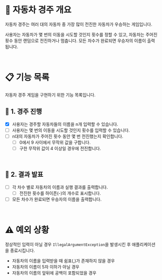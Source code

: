 # 🚗 자동차 경주 개요
자동차 경주는 여러 대의 자동차 중 가장 많이 전진한 자동차가 우승하는 게임입니다.

사용자는 자동차가 몇 번의 이동을 시도할 것인지 횟수를 정할 수 있고, 자동차는 주어진 횟수 동안 랜덤으로 전진하거나 멈춥니다.
모든 차수가 완료되면 우승자의 이름이 출력됩니다.

<br>

# 📋 기능 목록

자동차 경주 게임을 구현하기 위한 기능 목록입니다.

## 📎 1. 경주 진행
- [x] 사용자는 경주할 자동차들의 이름을 n개 입력할 수 있습니다.
- [ ] 사용자는 몇 번의 이동을 시도할 것인지 횟수를 입력할 수 있습니다.
- [ ] n대의 자동차가 주어진 횟수 동안 몇 번 전진했는지 확인합니다.
  - [ ] 0에서 9 사이에서 무작위 값을 구합니다.
  - [ ] 구한 무작위 값이 4 이상일 경우에 전진합니다.

<br>

## 📎 2. 결과 발표
- [ ] 각 차수 별로 자동차의 이름과 실행 결과를 출력합니다.
  - [ ] 전진한 횟수를 하이픈(-)의 개수로 표시합니다.
- [ ] 모든 차수가 완료되면 우승자의 이름을 출력합니다.

<br>


# ⚠️ 예외 상황

정상적인 입력이 아닐 경우 `IllegalArgumentException`을 발생시킨 후 애플리케이션을 종료시킵니다.

- 자동차의 이름을 입력받을 때 쉼표(,)가 존재하지 않을 경우
- 자동차의 이름이 5자 이하가 아닐 경우
- 자동차의 이름의 앞뒤에 공백이 포함되었을 경우